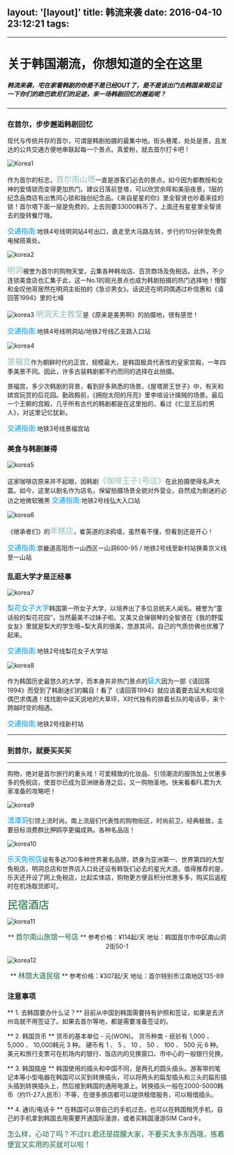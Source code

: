 layout: '[layout]'
title: 韩流来袭
date: 2016-04-10 23:12:21
tags:
---
---
# 关于韩国潮流，你想知道的全在这里
##### 韩流来袭，宅在家看韩剧的你是不是已经OUT了，是不是该出门去韩国亲眼见证一下你们的欧巴欧尼们的足迹，来一场韩剧回忆的邂逅呢？
---



### 在首尔，步步邂逅韩剧回忆

现代与传统并存的首尔，可谓是韩剧拍摄的最集中地。街头巷尾，处处是景，且发达的公共交通方便地串联起每一个景点。真爱粉，就去首尔打卡吧！

![Korea1](http://7xqeek.com1.z0.glb.clouddn.com/Korea1.png)

作为首尔的标志，<font color=#8FBBBB size=4 face="黑体">首尔南山塔</font>一直是游客们必去的景点，如今因为都教授和女神的爱情锁而变得更加热门。建议日落前登塔，可以欣赏余晖和美丽夜景，1层的纪念品商店有出售同心锁和独创纪念品。《来自星星的你》里全智贤也吵着来挂的锁！首尔塔下面一层是免费的，上去则要33000韩币了，上面还有星星里全智贤去的旋转餐厅哦。

<font color=#0099ff size=3 face="黑体">交通指南:</font>地铁4号线明洞站4号出口，直走至大马路左转，步行约10分钟至免费电梯搭乘处。

![korea2](http://7xqeek.com1.z0.glb.clouddn.com/korea2.png)

<font color=#8FBBBB size=4 face="黑体">明洞</font>被誉为首尔的购物天堂，云集各种韩妆店、百货商场及免税店。此外，不少连锁美食店也汇集于此，这一No.1的观光景点也成为韩剧拍摄的热门选择地！懵智和金叹他哥居然在明洞主街拍的《急诊男女》。话说还在明洞偶遇过朴信惠和《请回答1994》里的七峰

![korea3](http://7xqeek.com1.z0.glb.clouddn.com/korea3.png)
<font color=#8FBBBB size=4 face="黑体">明洞天主教堂</font>是《原来是美男啊》的拍摄地，很有感觉！

<font color=#0099ff size=3 face="黑体">交通指南:</font>地铁4号线明洞站/地铁2号线乙支路入口站

![korea4](http://7xqeek.com1.z0.glb.clouddn.com/korea4.png)

<font color=#8FBBBB size=4 face="黑体">景福宫</font>作为朝鲜时代的正宫，规模最大，是韩国极具代表性的皇家宫殿，一年四季美景不同。因此，许多古装韩剧都不约而同的选择在此拍摄。

景福宫，多少次韩剧的背景，看到好多熟悉的场景。《屋塔房王世子》中，有天和嫔宫玩赏的后花园。勤政殿前，《拥抱太阳的月亮》里李喧设计擒贼的场景。最后一个王朝的宫殿，几乎所有古代的韩剧都是在这里拍的，看过《仁显王后的男人》，对这里记忆犹新。

<font color=#0099ff size=3 face="黑体">交通指南:</font>地铁3号线景福宫站




### 美食与韩剧兼得

![korea5](http://7xqeek.com1.z0.glb.clouddn.com/korea5.png)

这家咖啡店原来并不起眼，因韩剧<font color=#8FBBBB size=4 face="微软雅黑">《咖啡王子1号店》</font>在此拍摄使得名声大震。如今，这里以剧名作为店名，保留拍摄场景全貌对外营业，自然成为剧迷的必访之地微软雅黑
<font color=#0099ff size=3 face="黑体">交通指南:</font>地铁2号线弘大入口站

![korea6](http://7xqeek.com1.z0.glb.clouddn.com/korea6.png)

《继承者们》的<font color=#8FBBBB size=4 face="微软雅黑">年糕店</font>，崔英道的涂鸦墙，虽然看不懂，但看到还是开心！

<font color=#0099ff size=3 face="微软雅黑">交通指南:</font>京畿道高阳市一山西区一山洞600-95 / 地铁2号线至新村站换乘京义线至一山站



### 乱逛大学才是正经事

![korea7](http://7xqeek.com1.z0.glb.clouddn.com/korea7.png)

<font color=#0099ff size=3 face="微软雅黑">梨花女子大学</font>韩国第一所女子大学，以培养出了多位总统夫人闻名。被誉为“童话般的梨花花园”，当然最美不过妹子啦。又美又会弹钢琴的全智贤在《我的野蛮女友》里就是梨大的学生哦~梨大真的很美，悠游其间，自己的气质仿佛也优雅了起来。

<font color=#0099ff size=3 face="微软雅黑">交通指南:</font>地铁2号线梨花女子大学站

![korea8](http://7xqeek.com1.z0.glb.clouddn.com/korea8.png)

作为韩国历史最悠久的大学，而本身并非热门景点的<font color=#0099ff size=3 face="微软雅黑">延大</font>因为一部《请回答1994》而受到了韩剧迷们的瞩目！看了《请回答1994》就应该着要去延大和垃圾偶巴求偶遇！找找剧中谈天说地的大草坪，X时代独有的排着长队的电话亭，来个跨越时空的相遇。

<font color=#0099ff size=3 face="微软雅黑">交通指南:</font>地铁2号线新村站

---
### 到首尔，就要买买买
---

购物，绝对是首尔旅行的重头戏！可爱精致的化妆品、引领潮流的服饰加上优惠多多的免税店，使首尔已成为亚洲继香港之后，又一购物圣地。快来看看FL君为大家准备的攻略吧！

![korea9](http://7xqeek.com1.z0.glb.clouddn.com/korea9.png)

<font color=#0099ff size=3 face="微软雅黑">清潭洞</font>引领上流时尚。南上流层们代表性的购物街区，时尚前卫，经典极致，主要目标消费群比狎鸥亭更偏成熟。各种名品店！

![korea10](http://7xqeek.com1.z0.glb.clouddn.com/korea10.png)

<font color=#0099ff size=3 face="微软雅黑">乐天免税店</font>设有多达700多种世界著名品牌，跻身为亚洲第一、世界第四的大型免税店，明洞总店和世界店入口处还设有韩饭们必去的星光大道。值得推荐的是，乐天还开设了网上免税店，比起实体店，购物更方便且积分优惠多多，购买后返程时在机场取货即可。

<font color=#166B38 size=5 face="微软雅黑">民宿酒店</font>

![korea11](http://7xqeek.com1.z0.glb.clouddn.com/korea11.png)

<p style="text-align: center;">** <font color=#166B38 size=3 face="微软雅黑">首尔南山旅馆一号店</font> **
参考价格：¥114起/天
地址：韩国首尔市中区南山洞2街50-1</p>

![korea12](http://7xqeek.com1.z0.glb.clouddn.com/korea12.png)

<p style="text-align: center;">** <font color=#166B38 size=3 face="微软雅黑">林荫大道民宿
</font> **
参考价格：¥307起/天
地址：首尔特别市江南地区135-89</p>



### 注意事项

** 1. 去韩国要办什么证？**
   目前从中国到韩国需要持有护照和签证，如果是去济州岛就不用签证了。如果去首尔等地，都是需要准备签证的。

** 2. 韩国货币 **
   货币的基本单位 - 元(WON)。 货币种类 - 纸钞有 1,000 、 5,000 、 10,000韩元 3 种。 硬币有 1 、 5 、 10 、 50 、 100 、 500 元 6 种。 美元和旅行支票可在机场内的银行、饭店内的兑换窗口、市中心的一般银行兑换。

** 3. 韩国插座 **
   韩国使用的插头和中国不同，是两孔的圆头插头。游客带的笔记本等小型电器在韩国可以买到转换插头，可以将两头的扁型插头和三头的扁形插头插到转换插头上，然后接到韩国的通用电源上。转换插头一般在2000-5000韩币（约11-27人民币）不等，在很多旅店都可以提供租借服务，可以租借插头。

** 4. 通讯/电话卡 **
   在韩国可以带自己的手机过去，也可以在韩国租凭手机，自己的手机拿到韩国去用需要开通国际漫游，或者买韩国漫游SIM Card卡。

<font color=#166B38 size=3 face="微软雅黑">怎么样，心动了吗？不过FL君还是提醒大家，不要买太多东西哦，拣着便宜又实用的买就可以啦！</font>